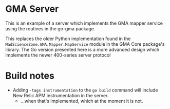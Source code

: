 # GMA Server
This is an example of a server which implements the GMA mapper service using the
routines in the go-gma package. 

This replaces the older Python implementation found in the `MadScienceZone.GMA.Mapper.MapService` module
in the GMA Core package's library. The Go version presented here is a more advanced design which implements
the newer 400-series server protocol

# Build notes
* Adding `-tags instrumentation` to the `go build` command will include New Relic APM instrumentation in the server.
   * ...when that's implemented, which at the moment it is not.
